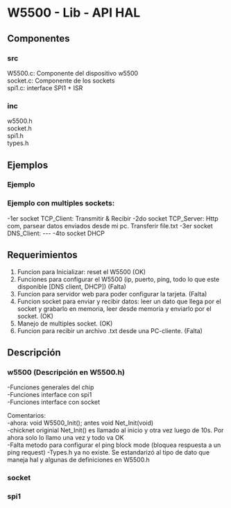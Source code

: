 # W5500 - Lib - API HAL  

## Componentes 

### src  
W5500.c: Componente del dispositivo w5500   
socket.c: Componente de los sockets   
spi1.c: interface SPI1 + ISR  

### inc  
w5500.h  
socket.h    
spi1.h  
types.h  


## Ejemplos  
### Ejemplo

### Ejemplo con multiples sockets:
-1er socket TCP_Client: Transmitir & Recibir
-2do socket TCP_Server: Http com, parsear datos enviados desde mi pc. Transferir file.txt
-3er socket DNS_Client: ---
-4to socket DHCP

## Requerimientos  
1. Funcion para Inicializar: reset el W5500 (OK)
2. Funciones para configurar el W5500 (ip, puerto, ping, todo lo que este disponible [DNS client, DHCP]) (Falta)  
3. Funcion para servidor web para poder configurar la tarjeta. (Falta)
4. Funcion socket para enviar y recibir datos: leer un dato que llega por el socket y grabarlo en memoria, leer desde memoria y enviarlo por el socket. (OK)  
5. Manejo de multiples socket. (OK)    
6. Funcion para recibir un archivo .txt desde una PC-cliente. (Falta)       

## Descripción

### w5500 (Descripción en W5500.h)
-Funciones generales del chip  
-Funciones interface con spi1  
-Funciones interface con socket  

Comentarios:  
-ahora: void W5500_Init(); antes void Net_Init(void)  
-chicknet originial Net_Init() es llamado al inicio y otra vez luego de 10s. Por ahora solo lo llamo una vez y todo va OK  
-Falta metodo para configurar el ping block mode (bloquea respuesta a un ping request)
-Types.h ya no existe. Se estandarizó al tipo de dato que maneja hal y algunas de definiciones en W5500.h

### socket    

### spi1     







